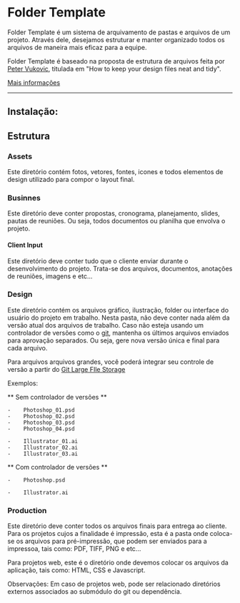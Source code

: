 # Folder Template

Folder Template é um sistema de arquivamento de pastas e arquivos de um projeto. Através dele, desejamos estruturar e manter organizado todos os arquivos de maneira mais eficaz para a equipe.

Folder Template é baseado na proposta de estrutura de arquivos feita por [Peter Vukovic](https://twitter.com/pvukovic), titulada em "How to keep your design files neat and tidy". 

[Mais informações](http://99designs.com/designer-blog/2013/02/06/how-to-keep-your-design-files-neat-and-tidy)

---

## Instalação:

## Estrutura

### Assets

Este diretório contém fotos, vetores, fontes, icones e todos elementos de design utilizado para compor o layout final.


### Businnes

Este diretório deve conter propostas, cronograma, planejamento, slides, pautas de reuniões. Ou seja, todos documentos ou planilha que envolva o projeto.


#### Client Input

Este diretório deve conter tudo que o cliente enviar durante o desenvolvimento do projeto. Trata-se dos arquivos, documentos, anotações de reuniões, imagens e etc...


### Design

Este diretório contém os arquivos gráfico, ilustração, folder ou interface do usuário do projeto em trabalho. Nesta pasta, não deve conter nada além da versão atual dos arquivos de trabalho. Caso não esteja usando um controlador de versões como o [git](https://git-scm.com), mantenha os últimos arquivos enviados para aprovação separados. Ou seja, gere nova versão única e final para cada arquivo.

Para arquivos arquivos grandes, você poderá integrar seu controle de versão a partir do [Git Large FIle Storage](https://git-lfs.github.com)

Exemplos:

** Sem controlador de versões **

    -    Photoshop_01.psd
    -    Photoshop_02.psd
    -    Photoshop_03.psd        
    -    Photoshop_04.psd
    
    -    Illustrator_01.ai
    -    Illustrator_02.ai
    -    Illustrator_03.ai
    
** Com controlador de versões **

    -    Photoshop.psd
    
    -    Illustrator.ai
    

### Production

Este diretório deve conter todos os arquivos finais para entrega ao cliente. Para os projetos cujos a finalidade é impressão, esta é a pasta onde coloca-se os arquivos para pré-impressão, que podem ser enviados para a impressoa, tais como: PDF, TIFF, PNG e etc...

Para projetos web, este é o diretório onde devemos colocar os arquivos da aplicação, tais como: HTML, CSS e Javascript.

Observações: Em caso de projetos web, pode ser relacionado diretórios externos associados ao submódulo do git ou dependência.


